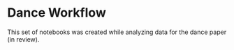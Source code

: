 # Dance Workflow

This set of notebooks was created while analyzing data for the dance paper (in review).
